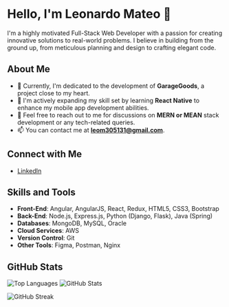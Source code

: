 # Hello, I'm Leonardo Mateo 👋

I'm a highly motivated Full-Stack Web Developer with a passion for creating innovative solutions to real-world problems. I believe in building from the ground up, from meticulous planning and design to crafting elegant code.

## About Me

- 🔭 Currently, I'm dedicated to the development of **GarageGoods**, a project close to my heart.
- 🌱 I'm actively expanding my skill set by learning **React Native** to enhance my mobile app development abilities.
- 💬 Feel free to reach out to me for discussions on **MERN or MEAN** stack development or any tech-related queries.
- 📫 You can contact me at **leom305131@gmail.com**.

## Connect with Me

- [LinkedIn](https://linkedin.com/in/https://www.linkedin.com/in/leonardo-mateo/)

## Skills and Tools

- **Front-End**: Angular, AngularJS, React, Redux, HTML5, CSS3, Bootstrap
- **Back-End**: Node.js, Express.js, Python (Django, Flask), Java (Spring)
- **Databases**: MongoDB, MySQL, Oracle
- **Cloud Services**: AWS
- **Version Control**: Git
- **Other Tools**: Figma, Postman, Nginx

## GitHub Stats

![Top Languages](https://github-readme-stats.vercel.app/api/top-langs?username=leonardomateo1&show_icons=true&locale=en&layout=compact)
![GitHub Stats](https://github-readme-stats.vercel.app/api?username=leonardomateo1&show_icons=true&locale=en)

![GitHub Streak](https://github-readme-streak-stats.herokuapp.com/?user=leonardomateo1)

<!-- Feel free to customize the content further based on your preferences and achievements. -->
